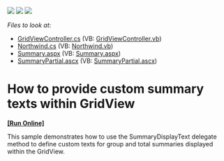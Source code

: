 <!-- default badges list -->
![](https://img.shields.io/endpoint?url=https://codecentral.devexpress.com/api/v1/VersionRange/128551841/10.2.5%2B)
[![](https://img.shields.io/badge/Open_in_DevExpress_Support_Center-FF7200?style=flat-square&logo=DevExpress&logoColor=white)](https://supportcenter.devexpress.com/ticket/details/E2860)
[![](https://img.shields.io/badge/📖_How_to_use_DevExpress_Examples-e9f6fc?style=flat-square)](https://docs.devexpress.com/GeneralInformation/403183)
<!-- default badges end -->
<!-- default file list -->
*Files to look at*:

* [GridViewController.cs](./CS/GridView.Summary/Controllers/GridViewController.cs) (VB: [GridViewController.vb](./VB/GridView.Summary/Controllers/GridViewController.vb))
* [Northwind.cs](./CS/GridView.Summary/Models/Northwind.cs) (VB: [Northwind.vb](./VB/GridView.Summary/Models/Northwind.vb))
* [Summary.aspx](./CS/GridView.Summary/Views/GridView/Summary.aspx) (VB: [Summary.aspx](./VB/GridView.Summary/Views/GridView/Summary.aspx))
* [SummaryPartial.ascx](./CS/GridView.Summary/Views/GridView/SummaryPartial.ascx) (VB: [SummaryPartial.ascx](./VB/GridView.Summary/Views/GridView/SummaryPartial.ascx))
<!-- default file list end -->
# How to provide custom summary texts within GridView
<!-- run online -->
**[[Run Online]](https://codecentral.devexpress.com/e2860)**
<!-- run online end -->


<p>This sample demonstrates how to use the SummaryDisplayText delegate method to define custom texts for group and total summaries displayed within the GridView.</p>

<br/>


